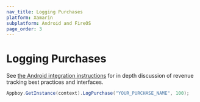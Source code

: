 ```yaml
---
nav_title: Logging Purchases
platform: Xamarin
subplatform: Android and FireOS
page_order: 3
---
```

# Logging Purchases

See [the Android integration instructions][1] for in depth discussion of revenue tracking best practices and interfaces.

```csharp
Appboy.GetInstance(context).LogPurchase("YOUR_PURCHASE_NAME", 100);
```

[1]: {{site.baseurl}}/developer_guide/platform_integration_guides/android/analytics/logging_purchases/#logging-purchases
